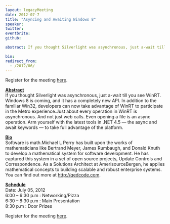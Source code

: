 ```yaml
---
layout: legacyMeeting
date: 2012-07-7
title: "Asyncing and Awaiting Windows 8"
speaker:
twitter:
eventbrite:
github:

abstract: If you thought Silverlight was asynchronous, just a-wait till you see WinRT. Windows 8 is coming, and it has a completely new API. In addition to the familiar Win32, developers can now take advantage of WinRT to participate in the Metro experience.Just about every operation in WinRT is asynchronous. And not just web calls. Even opening a file is an async operation. Arm yourself with the latest tools in .NET 4.5 &#8212; the async and await keywords &#8212; to take full advantage of the platform.

bio:
redirect_from:
  - /2012/06/
---
```


<p>Register for the meeting&nbsp;<a href="http://www.eventbrite.com/event/3796220598">here</a>.</p>
<p><strong><span style="text-decoration: underline;">Abstract<br />
</span></strong>If you thought Silverlight was asynchronous, just a-wait till you see WinRT. Windows 8 is coming, and it has a completely new API. In addition to the familiar Win32, developers can now take advantage of WinRT to participate in the Metro experience.Just about every operation in WinRT is asynchronous. And not just web calls. Even opening a file is an async operation. Arm yourself with the latest tools in .NET 4.5 &#8212; the async and await keywords &#8212; to take full advantage of the platform.</p>
<p><strong><span style="text-decoration: underline;">Bio</span></strong><br />
Software is math.Michael L Perry has built upon the works of mathematicians like Bertrand Meyer, James Rumbaugh, and Donald Knuth to develop a mathematical system for software development. He has captured this system in a set of open source projects, Update Controls and Correspondence. As a Solutions Architect at AmerisourceBergen, he applies mathematical concepts to building scalable and robust enterprise systems. You can find out more at <a href="http://qedcode.com">http://qedcode.com</a>.</p>
<p><strong><span style="text-decoration: underline;">Schedule<br />
</span></strong>Date: July 05, 2012<br />
6:00 &#8211; 6:30 p.m : Networking/Pizza<br />
6:30 &#8211; 8:30 p.m : Main Presentation<br />
8:30 p.m : Door Prizes</p>
<p>Register for the meeting <a href="http://www.eventbrite.com/event/3796220598">here</a>.</p>

